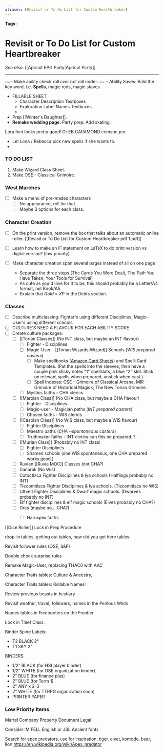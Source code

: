 ```yaml
---
aliases: [Revisit or To Do List for Custom Heartbreaker]
---
```


**Tags:** 
# Revisit or To Do List for Custom Heartbreaker
*See also:* [[Apricot RPG Party|Apricot Party]]
___
~~- Make ability check roll *over* not roll under. ~~
	- Ability Saves: Bold the key word, i.e. **Spells**, magic rods, magic staves
- FILLABLE SHEET
	- Character Description Textboxes
	- Exploration Label Names Textboxes
	- 
- Prep [[Winter's Daughter]].
- **Remake wedding page.** Party prep. Add skating.

Lora font looks pretty good! Or EB GARAMOND crimson pro

- Let Lona / Rebecca pick new spells if she wants to.
-

### TO DO LIST
1. Make Wizard Class Sheet.
2. Make OSE - Classical Grimoire.
### West Marches
- [ ] Make a menu of pre-mades characters
	- [ ] No appearance, roll for that.
	- [ ] Maybe 3 options for each class.
### Character Creation
- [ ] On the print version, remove the box that talks about an automatic online roller.
[[Revisit or To Do List for Custom Heartbreaker pdf 1.pdf]]

- [ ] Learn how to make an IF statement on LaTeX to do print version vs digital version? (low priority)
- [ ] Make character creation span several pages instead of all on one page
	- Separate the three steps (The Cards You Were Dealt, The Path You Have Taken, Your Tools for Survival)
	- As cute as you'd love for it to be, this should probably be a Letter/A4 format, not Book/A5.
	- Explain that *Gold = XP* in the Debts section.

### Classes
- [ ] Describe multiclassing: Fighter's using different Disciplines, Magic-User's using different schools
- [ ] CULTURE'S NEED A FLAVOUR FOR EACH ABILITY SCORE
- [ ] Create culture packages:
	- [ ] [[Torian Classes]] (No INT class, but maybe an INT flavour)
		- [ ] Fighter - Disciplines
		- [ ] Magic-User - [[Torian Wizards|Wizard]] Schools (*WIS prepared casters*)
			- [ ] Make spellbooks ([Amazon Card Sheets](https://www.amazon.ca/CLOVERCAT-Trading-Storage-Compatible-Transparent/dp/B08SBNJZS2/ref=sr_1_16?keywords=a5%2Bcard%2Bsleeves&qid=1647895690&sprefix=a5%2Bcard%2Caps%2C80&sr=8-16&th=1)) and Spell-Card Templates. (Put the spells into the sleeves, then have a couple pink sticky notes "1" spellslots, a blue "2" slot. Stick on relevant spells when prepared, unstick when cast.)
			- [ ] Spell Indexes: OSE - Grimoire of Classical Arcana, MIR - Grimoire of Historical Magick; The New Torian Grimoire.
		- [ ] Mystics faiths - CHA clerics
	- [ ] [[Maroian Class]] (No CHA class, but maybe a CHA flavour)
		- [ ] Fighter - Disciplines
		- [ ] Magic-user - Magician paths (*INT prepared casters*)
		- [ ] Chosen faiths - WIS clerics
	- [ ] [[Caspian Class]] (No WIS class, but maybe a WIS flavour)
		- [ ] Fighter Disciplines
		- [ ] Maestro paths (*CHA ~spontaneous casters*)
		- [ ] Truthmaker faiths - INT clerics can this be prepared..?
	- [ ] [[Murian Class]] (Probably no INT class)
		- [ ] Fighter Disciplines
		- [ ] Shamen schools (one WIS spontaneous, one CHA prepared works good.)
	- [ ] Ruvian [[Ruvia MOC]] Classes (not CHA?)
	- [ ] Danarak (No Wis)
	- [ ] Cotoctlaca Fighter Disciplines & Iya schools (Halflings probably no INT)
	- [ ] Tlecomitlaca Fighter Disciplines & Iya schools. (Tlecomitlaca no WIS)
	- [ ] Uttvelt Fighter Disciplines & Dwarf magic schools. (Dwarves probably no INT)
	- [ ] Elf fighter disciplines & elf magic schools (Elves probably no CHA?)
	- [ ] Orcs (maybe no... CHA?)
		- [ ] Haruspex faiths


[[Dice Roller]]
Lock in Prep Procedure

drop-in tables, getting out tables, how did you get here tables

Revisit follower rules (OSE, S&F)

Double check surprise rules

Remake Magic-User, replacing THAC0 with AAC

Character Traits tables: Culture & Ancestry,

Character Traits tables: Rollable Names!

Review previous beasts in bestiary

Revisit weather, travel, followers, names in the Perilous Wilds

Names tables in Freebooters on the Frontier

Lock in Thief Class.

Binder Spine Labels:

-   T2 BLACK 2"
-   T1 SKY 2"

BINDERS

-   1/2" BLACK (for HSI player binder)
-   1/2" WHITE (for OSE organization binder)
-   2" BLUE (for finance plus)
-   2" BLUE (for Term 1)
-   2" ANY x 2-3
-   2" WHITE (for TTRPG organization soon)
-   PRINTER PAPER

### Low Priority Items

Martel Company Property Document Legal

Consider IM FELL English or JSL Ancient fonts


Search for apex predators, use for inspiration, tiger, civet, komodo, bear, lion
https://en.wikipedia.org/wiki/Apex_predator